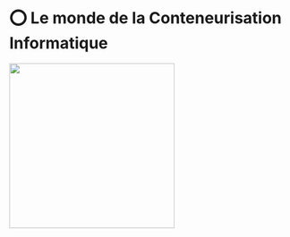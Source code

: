 # :o: Le monde de la Conteneurisation Informatique

<img src="images/docker.png" width="295" heigth="233"></img>
